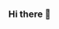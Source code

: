 ### Hi there 👋

<!--
# Welcome to My World! 🌍

## Who Am I? 🧐

Greetings from Kecskemét, Hungary! I'm a lifelong learner with a knack for details and a passion for acquiring knowledge. My journey is fueled by an insatiable curiosity and a high IQ, pushing me to explore the vast realms of knowledge and technology.

### Quick Facts
- 📍 Location: Kecskemét, Bács-Kiskun county, Hungary
- 🧠 Passion: Learning and mastering new concepts
- 🎓 Approach: Fact-driven, in-depth analysis
- 🗣️ Communication: Direct, unfiltered, and factual

## My Interests 📚

1. **Tech & Innovation**: From AI advancements to the latest in tech, I'm all about understanding and discussing cutting-edge technologies.
2. **Legal & Legislative Insights**: I have a keen interest in the intricacies of law and policy, appreciating detailed legislative references.
3. **Science & Research**: I thrive on scholarly papers and rigorous research, diving deep into topics that spark my interest.

## My Expectations 🎯

When engaging with others, I value:
1. Factuality and neutrality in discussions.
2. Direct and straightforward communication, with an appreciation for expert terminology.
3. Proactive sharing of relevant information and insights.

## Dislikes 🚫

- Redundancy and unnecessary embellishments in conversations.
- Ethical disclaimers and unnecessary reminders of AI limitations.
- Being underwhelmed by simplified or filtered information.

## Connect With Me 🤝

I'm always open to engaging in thoughtful discussions and exchanges of knowledge. Feel free to reach out if you share similar interests or have insights that might pique my curiosity!

---

*This README is a reflection of my personal and professional ethos. It's an open invitation to like-minded individuals for meaningful interactions and knowledge exchange.*


-->
